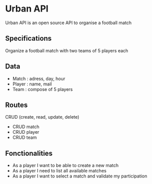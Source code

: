 # Urban API
Urban API is an open source API to organise a football match

## Specifications
Organize a football match with two teams of 5 players each


## Data
* Match : adress, day, hour
* Player : name, mail
* Team : compose of 5 players

## Routes
CRUD (create, read, update, delete) 
* CRUD match
* CRUD player
* CRUD team

## Fonctionalities
* As a player I want to be able to create a new match
* As a player I need to list all available matches
* As a player I want to select a match and validate my participation
